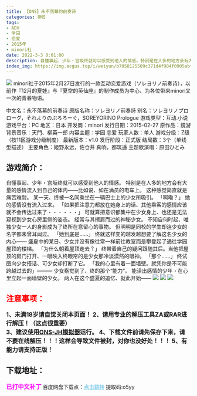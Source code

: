 ```yaml
---
title: 【ONS】永不落幕的前奏诗
categories: ONS
tags:
- ADV
- 学园
- 恋爱
- 2015年
- minori社
date: 2022-3-3 0:01:00
description: 自懂事起、少年・宫坂终就可以感受到他人的情感。特别是在人多的地方会有大量的感情流入到自己的体内——比如说、如在满员的电车上。这种感觉简直就是痛苦难耐。某一天、终被一名同乘坐在一辆巴士上的少女所吸引。
index_img: https://img.acgus.top/i/weiyun/b7058125509c371d4f984f0905abf33d4aa495b0a29e9ef1a140c793f5012155bf1dcbadf811c4176f829310438a71bd.webp
---
```

![](https://img.acgus.top/i/weiyun/b7058125509c371d4f984f0905abf33d4aa495b0a29e9ef1a140c793f5012155bf1dcbadf811c4176f829310438a71bd.webp)
minori社于2015年2月27日发行的一款互动恋爱游戏（ソレヨリノ前奏诗），以前作『12月的夏娃』与『夏空的英仙座』的制作成员为中心、为各位带来minori又一次的青春物语。

中文名：永不落幕的前奏诗
原版名称：ソレヨリノ前奏詩
别名：ソレヨリノプロローグ，それよりのぷろろーぐ，SOREYORINO Prologue
游戏类型：互动.小说
游戏平台：PC
地区：日本
开发商：minori
发行日期：2015-02-27
原作品：鏡游
背景音乐：天門、柳英一郎
内容主题：学园 恋爱
玩家人数：单人
游戏分级：Z级（按11区游戏分级制度）
最新版本：v1.0
发行阶段：正式版
结局数：3个（单线型描述）
主要角色：姬野永远，佐仓井 真响，都筑遥
主题歌演唱：原田ひとみ

## 游戏简介：
自懂事起、少年・宫坂终就可以感受到他人的情感。
特别是在人多的地方会有大量的感情流入到自己的体内——比如说、如在满员的电车上。
这种感觉简直就是痛苦难耐。
某一天、终被一名同乘坐在一辆巴士上的少女所吸引。
「啊嘞？」
她的感情没有流入过来。
「如果把注意力都放在她身上的话、其他乘客的感情应该就不会传达过来了・・・・・・」
可就算把意识都集中在少女身上、也还是无法窥视到少女心房里侧的姿态。
经常与其擦肩而过的神秘少女。
不知自何时起、唯独少女一人的身影成为了终所在意留心的事物。
但明明是同校的学生却连少女的名字都未曾耳闻过。
「她到底是……」
终就这样变的越发越想要了解这名少女的内心——
盛夏中的某日、少女并没有像往常一样前往教室而是攀登起了通往学园屋顶的楼梯。
「为什么朝着屋顶走去？」
终带着自己的疑问跟随其后。当他把屋顶的房门打开、一眼映入终眼帘的是少女那冷淡漠然的眼神。
「那个……」
终试图向少女搭话、可少女却打断了它。
「我的心里有着一面墙壁。就凭你是不可能跨越过去的」———
少女察觉到了、终的那个“能力”。
能读出感情的少年・在心里立起一面墙壁的少女。
两人在这个盛夏的追忆、就此开始——
![](https://img.acgus.top/i/weiyun/6f096e74344ca127a90494926337e8aa4446d9691809a9f70f492f76fc8fcf8e027e8ea5ef3a08b94a4db316b2a8f8e8.webp)
![](https://img.acgus.top/i/weiyun/99e09b88cd2b0515fdeab774715b68fd4d319acbf7e50cc6c50195323934d174d73527856d425c7cd2b66911e0b504b6.webp)
![](https://img.acgus.top/i/weiyun/f8fb5bf64417cd5c2de23378deb98e35017e759fc751b45d4b59e4a8fc3e060ebd4507211ff6fe0ad737226ac4658161.webp)


## <font color=#FF0000 >注意事项：</font>
<font size=3><b>1、未满18岁请自觉关闭本页面！
2、请用专业的解压工具ZA或RAR进行解压！（这点很重要）           
3、建议使用[ONS-JH模拟器](https://wwi.lanzoui.com/imwAbsndlch)运行。
4、下载文件前请先保存下来，请不要在线解压！！！这样会导致文件被封，对你也没好处！！！
5、有能力请支持正版！</b></font>

## 下载地址：
<font color=#FF00FF size=3><b>已打中文补丁</b></font>
百度网盘下载点：</b><a href="https://pan.baidu.com/s/1hCmMhu1qFpSqgCKJAgQicw?pwd=o5yy" style="color: #87CEEB;"><b>点击跳转</b></a> 提取码:o5yy